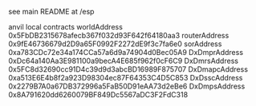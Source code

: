 see main README at /esp

anvil local contracts
worldAddress 0x5FbDB2315678afecb367f032d93F642f64180aa3
routerAddress 0x9fE46736679d2D9a65F0992F2272dE9f3c7fa6e0
sorAddress 0xa783CDc72e34a174CCa57a6d9a74904d0Bec05A9
DxDmprAddress 0xDc64a140Aa3E981100a9becA4E685f962f0cF6C9
DxDmrsAddress 0x5FC8d32690cc91D4c39d9d3abcBD16989F875707
DxDmapcAddress 0xa513E6E4b8f2a923D98304ec87F64353C4D5C853
DxDsscAddress 0x2279B7A0a67DB372996a5FaB50D91eAA73d2eBe6
DxDmpsAddress 0x8A791620dd6260079BF849Dc5567aDC3F2FdC318

